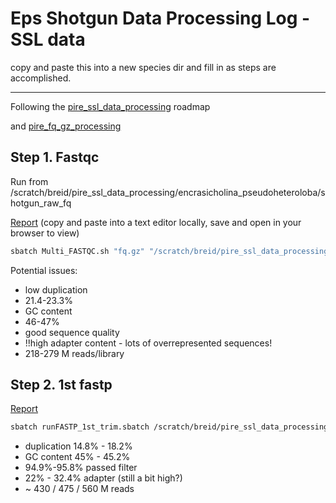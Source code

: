 # Eps Shotgun Data Processing Log -SSL data

copy and paste this into a new species dir and fill in as steps are accomplished.

---

Following the [pire_ssl_data_processing](https://github.com/philippinespire/pire_ssl_data_processing) roadmap 

and [pire_fq_gz_processing](https://github.com/philippinespire/pire_fq_gz_processing)

## Step 1. Fastqc

Run from /scratch/breid/pire_ssl_data_processing/encrasicholina_pseudoheteroloba/shotgun_raw_fq

[Report](https://raw.githubusercontent.com/philippinespire/pire_ssl_data_processing/main/encrasicholina_pseudoheteroloba/Multi_FASTQC/multiqc_report_fq.gz.html?token=GHSAT0AAAAAABHRMAUPRYBB4LKD3R5VCJGYYTMRXZA) (copy and paste into a text editor locally, save and open in your browser to view)
```sh
sbatch Multi_FASTQC.sh "fq.gz" "/scratch/breid/pire_ssl_data_processing/encrasicholina_pseudoheteroloba/shotgun_raw_fq" 
```

Potential issues:

* low duplication
* 21.4-23.3%
* GC content
* 46-47%
* good sequence quality
* !!high adapter content - lots of overrepresented sequences!
* 218-279 M reads/library

## Step 2. 1st fastp

[Report](https://raw.githubusercontent.com/philippinespire/pire_ssl_data_processing/main/encrasicholina_pseudoheteroloba/fq_fp1/1st_fastp_report.html?token=GHSAT0AAAAAABHRMAUOT6S7S7CDFSEDOILOYTP5RWQ)

```sh
sbatch runFASTP_1st_trim.sbatch /scratch/breid/pire_ssl_data_processing/encrasicholina_pseudoheteroloba/shotgun_raw_fq /scratch/breid/pire_ssl_data_processing/encrasicholina_pseudoheteroloba/fq_fp1
```

* duplication 14.8% - 18.2%
* GC content 45% - 45.2%
* 94.9%-95.8% passed filter
* 22% - 32.4% adapter (still a bit high?)
* ~ 430 / 475 / 560 M reads

